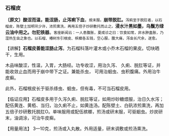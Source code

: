### 石榴皮

**〔原文〕酸涩而温，能涩肠，止泻痢下血**，<small>煅末服。</small>**崩带脱肛。**<small>泻痢至于脱肛者，以石榴皮，陈壁土加明巩少许，浓煎熏洗，再用五倍子炒研敷托而止之。</small>**浸水汁黑如墨，乌鬚方绿云油中用之。勿犯铁器**。<small>客座新闻云：一人患腹胀，夏成诊之曰：饮食如常，非水肿蛊胀，乃湿热生虫之象也。以石榴、椿树东引根皮、槟榔各五钱，空心服，腹大痛，泻虫长尺余，遂愈。</small>

【讲解】**石榴皮善能涩肠止泻**。为石榴科落叶灌木或小乔木石榴的果皮。切块晒干，生用。

木品味酸涩，性温，入胃，大肠经。功专收涩，用治久泻、 久痢、脱肛等证，并能收敛止血而用于崩中带下之证。兼能杀虫， 可用治蛔虫、虫积腹痛。外用治牛皮癣。	

此外，石榴根皮长于驱杀绦虫、蛔虫，但有毒，不可当石榴皮用。	

【临证应用】石榴皮多用于久泻久痢、脱肛等证，如用炒砂糖煨服，治日久水泻；配伍黄连、黄栢、当归，治久痢不止，如黄连汤。配陈壁土、白矾浓煎熏洗，再加五倍子炒研敷托脱肛O。单味服用或配伍槟榔，煎汤或研末服，可驱蛔虫。炒炭研末，油调涂，可治牛皮癣。

【用量用法】 3—10克，煎汤或入丸散。外用适量，研末调敷或煎汤熏洗。
